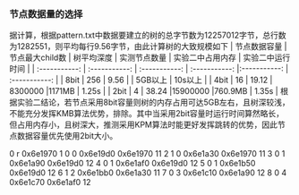 
### 节点数据量的选择
据计算，根据pattern.txt中数据要建立的树的总字节数为12257012字节，总行数为1282551，则平均每行9.56字节，由此计算树的大致规模如下
| 节点数据容量 | 节点最大child数 | 树平均深度 | 实测节点数量 | 实验二中占用内存 | 实验二中运行时间 |
| :-----------: | :-----------: | :-----------: | :-----------: |:-----------: | :-----------: |
| 8bit | 256 | 9.56 | | 5GB以上 | 10s以上 |
| 4bit | 16 | 19.12 | 8300000 |1171MB | 1.25s |
| 2bit | 4 | 38.24 |15900000 |760.9MB | 1.35s |
根据实验二结论，若节点采用8bit容量则树的内存占用可达5GB左右，且树深较浅，不能充分发挥KMB算法优势，排除。其中当采用2bit容量时运行时间算然略长，但占用内存小，且树深大，推测采用KPM算法时能更好发挥跳转的优势，因此节点数据容量优先使用2bit大小。

0 r   0x6e1970
1 0 0 0x6e19d0 0x6e1970 11
2 1 0 0x6e1a30 0x6e1970 11
3 0 1 0x6e1a90 0x6e19d0 12
4 0 1 0x6e1af0 0x6e19d0 12
5 0 1 0x6e1b50 0x6e19d0 12
6 1 2 0x6e1bb0 0x6e1a30 11
7 0 3 0x6e1c10 0x6e1a90 12
8 0 4 0x6e1c70 0x6e1af0 12